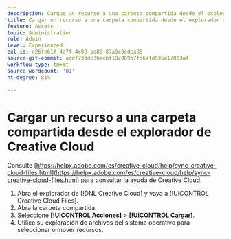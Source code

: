 ```yaml
---
description: Cargue un recurso a una carpeta compartida desde el explorador del Creative Cloud al Experience Cloud.
title: Cargar un recurso a una carpeta compartida desde el explorador de Creative Cloud
feature: Assets
topic: Administration
role: Admin
level: Experienced
exl-id: e26fb61f-4a7f-4c02-ba80-87a9c0edea86
source-git-commit: acdf73ddc3bacbf18c069b7fd6afd935a17003a4
workflow-type: tm+mt
source-wordcount: '81'
ht-degree: 81%

---
```


# Cargar un recurso a una carpeta compartida desde el explorador de Creative Cloud

Consulte [https://helpx.adobe.com/es/creative-cloud/help/sync-creative-cloud-files.html](https://helpx.adobe.com/es/creative-cloud/help/sync-creative-cloud-files.html) para consultar la ayuda de Creative Cloud.

1. Abra el explorador de [!DNL Creative Cloud] y vaya a [!UICONTROL Creative Cloud Files].
1. Abra la carpeta compartida.
1. Seleccione **[!UICONTROL Acciones]** > **[!UICONTROL Cargar]**.
1. Utilice su exploración de archivos del sistema operativo para seleccionar o mover recursos.

